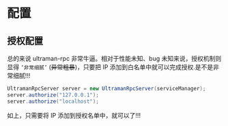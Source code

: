 # 配置

## 授权配置

总的来说 ultraman-rpc 非常牛逼。相对于性能未知、bug 未知来说，授权机制则显得 `‘非常细腻’` (<del>异常粗暴</del>)，只要把 IP 添加到白名单中就可以完成授权.是不是非常细腻!!!

```java
UltramanRpcServer server = new UltramanRpcServer(serviceManager);
server.authorize("127.0.0.1");
server.authorize("localhost");
```

如上，只需要将 IP 添加到授权名单中，就可以了!!!